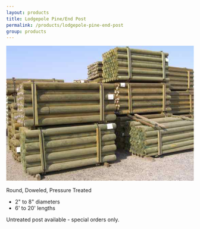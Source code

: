 ```yaml
---
layout: products
title: Lodgepole Pine/End Post
permalink: /products/lodgepole-pine-end-post
group: products
---
```


<p><a href='/images/2007fgsylodgepolls.jpg' rel='lightbox'>
    <img src='/images/2007fgsylodgepolls.jpg' alt='Lodge Poles'
        class='h200' /></a>
</p>

<p>Round, Doweled, Pressure Treated</p>
<ul class='products'>
    <li>2" to 8" diameters</li>
    <li>6' to 20' lengths</li>
</ul>

<p>Untreated post available - special orders only.</p>
